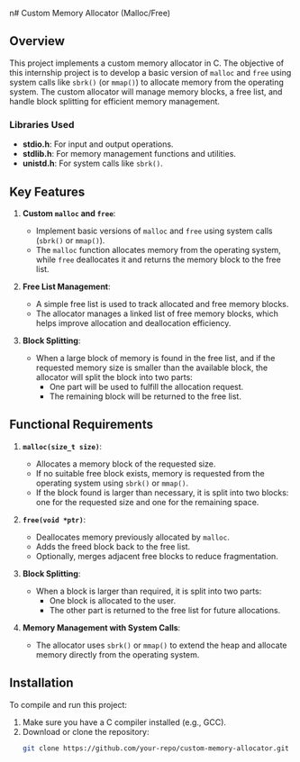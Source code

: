 n# Custom Memory Allocator (Malloc/Free)

## Overview

This project implements a custom memory allocator in C. The objective of this internship project is to develop a basic version of `malloc` and `free` using system calls like `sbrk()` (or `mmap()`) to allocate memory from the operating system. The custom allocator will manage memory blocks, a free list, and handle block splitting for efficient memory management.

### Libraries Used
- **stdio.h**: For input and output operations.
- **stdlib.h**: For memory management functions and utilities.
- **unistd.h**: For system calls like `sbrk()`.

## Key Features

1. **Custom `malloc` and `free`**:
   - Implement basic versions of `malloc` and `free` using system calls (`sbrk()` or `mmap()`).
   - The `malloc` function allocates memory from the operating system, while `free` deallocates it and returns the memory block to the free list.

2. **Free List Management**:
   - A simple free list is used to track allocated and free memory blocks.
   - The allocator manages a linked list of free memory blocks, which helps improve allocation and deallocation efficiency.

3. **Block Splitting**:
   - When a large block of memory is found in the free list, and if the requested memory size is smaller than the available block, the allocator will split the block into two parts:
     - One part will be used to fulfill the allocation request.
     - The remaining block will be returned to the free list.

## Functional Requirements

1. **`malloc(size_t size)`**:
   - Allocates a memory block of the requested size.
   - If no suitable free block exists, memory is requested from the operating system using `sbrk()` or `mmap()`.
   - If the block found is larger than necessary, it is split into two blocks: one for the requested size and one for the remaining space.

2. **`free(void *ptr)`**:
   - Deallocates memory previously allocated by `malloc`.
   - Adds the freed block back to the free list.
   - Optionally, merges adjacent free blocks to reduce fragmentation.

3. **Block Splitting**:
   - When a block is larger than required, it is split into two parts:
     - One block is allocated to the user.
     - The other part is returned to the free list for future allocations.

4. **Memory Management with System Calls**:
   - The allocator uses `sbrk()` or `mmap()` to extend the heap and allocate memory directly from the operating system.

## Installation

To compile and run this project:

1. Make sure you have a C compiler installed (e.g., GCC).
2. Download or clone the repository:
   ```bash
   git clone https://github.com/your-repo/custom-memory-allocator.git
